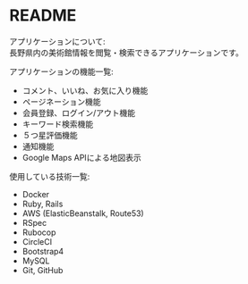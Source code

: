 # README

アプリケーションについて:  
長野県内の美術館情報を閲覧・検索できるアプリケーションです。  

アプリケーションの機能一覧:  
* コメント、いいね、お気に入り機能
* ページネーション機能
* 会員登録、ログイン/アウト機能
* キーワード検索機能
* ５つ星評価機能
* 通知機能
* Google Maps APIによる地図表示

使用している技術一覧:  
* Docker
* Ruby, Rails
* AWS (ElasticBeanstalk, Route53)
* RSpec 
* Rubocop
* CircleCI
* Bootstrap4
* MySQL
* Git, GitHub
